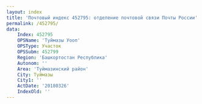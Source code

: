```yaml
---
layout: index
title: 'Почтовый индекс 452795: отделение почтовой связи Почты России'
permalink: /452795/
data:
    Index: 452795
    OPSName: 'Туймазы Уооп'
    OPSType: Участок
    OPSSubm: 452799
    Region: 'Башкортостан Республика'
    Autonom: ''
    Area: 'Туймазинский район'
    City: Туймазы
    City1: ''
    ActDate: '20180326'
    IndexOld: ''
---
```

